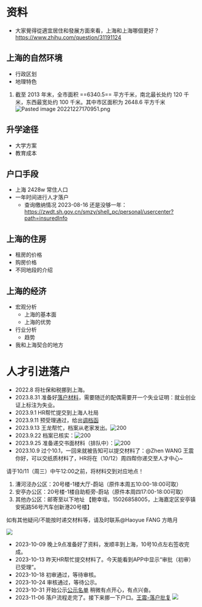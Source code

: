 # 资料
- 大家覺得從適宜居住和發展方面來看，上海和上海哪個更好？https://www.zhihu.com/question/31191124 

## 上海的自然环境
- 行政区划
- 地理特色
1. 截至 2013 年末，全市面积 ==6340.5== 平方千米，南北最长处约 120 千米，东西最宽处约 100 千米。其中市区面积为 2648.6 平方千米 ![Pasted image 20221227170951.png](https://s2.loli.net/2022/12/27/8hDPwGk9ZSemaBQ.png)
## 升学途径
- 大学方案
- 教育成本
## 户口手段
- 上海 2428w 常住人口
- 一年时间进行人才落户
	- 查询缴纳情况 2023-08-16 还是没够一年： https://zwdt.sh.gov.cn/smzy/shell_pc/personal/usercenter?path=insuredInfo
## 上海的住房
- 租房的价格
- 购房价格
- 不同地段的介绍

## 上海的经济
- 宏观分析 
	- 上海的基本面
	- 上海的优势
- 行业分析
	- 趋势
- 我和上海契合的地方

# 人才引进落户
- 2022.8 将社保和税挪到上海。
- 2023.8.31 准备好[落户材料](note/1.%20人才引进落户申请材料包-230814/C1371-王震-人才引进-漕河泾/2-申报信息表.xlsx)，需要随迁的配偶需要开一个失业证明：就业创业证上标注为失业。
- 2023.9.1 HR帮忙提交到上海人社局
- 2023.9.11 预受理通过，给出[调档函](note/files/王震-调档函.pdf)
- 2023.9.13 王龙帮忙，档案从老家发出。![200](note/files/Pasted%20image%2020230919115439.png)
- 2023.9.22 档案已核实：![200](note/files/img_v2_b07b19de-2566-42ae-91d8-4c789c3310dg.jpg)
- 2023.9.25 准备递交书面材料（排队中）：![200](note/files/img_v2_e9b494b8-f995-40f1-9f48-90108d96fcbg.jpg)
- 2023.10.9 过个10.1，一回来就被告知可以提交材料了：@Zhen WANG 王震 
你好，可以交纸质材料了，HR将在（10/12）周四帮你递交至人才中心~

请于10/11（周三）中午12:00之前，将材料交到对应地点！
1. 漕河泾办公区：20号楼-1楼大厅-蔚站（原件本周五10:00-18:00可取）
2. 安亭办公区：20号楼-1楼自助柜旁-蔚站（原件本周四17:00-18:00可取）
3. 其他办公区：邮寄至以下地址
【鲍幸瑶，15026858005，上海嘉定区安亭镇安拓路56号汽车创新港20号楼】

如有其他疑问/不能按时递交材料等，请及时联系@Haoyue FANG 方皓月

![](note/files/img_v2_33c13e9a-4822-4a2e-8c3b-4ce82c85d5dg.jpg)
- 2023-10-09 晚上9点准备好了资料，发顺丰到上海，10号10点左右签收完成。
- 2023-10-13 昨天HR帮忙提交材料了。今天能看到APP中显示“审批（初审）已受理”。
- 2023-10-18 初审通过，等待审核。
- 2023-10-24 审核通过，等待公示。
- 2023-10-31 开始公示[公示名单](note/files/《上海市引进人才申办本市常住户口》公示名单_公示公告_上海市人力资源和社会保障局.pdf) 稍微有点开心，有点兴奋。
- 2023-11-06 落户流程走完了。接下来挪一下户口。[王震-落户批复](note/files/王震-落户批复.pdf)
![](note/files/Pasted%20image%2020231106100612.png)


